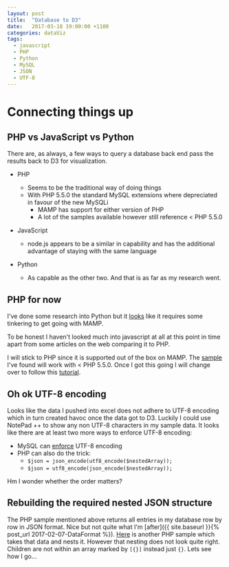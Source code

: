 ```yaml
---
layout: post
title:  "Database to D3"
date:   2017-03-18 19:00:00 +1100
categories: dataViz
tags:
  - javascript
  - PHP
  - Python
  - MySQL
  - JSON
  - UTF-8
---
```


# Connecting things up 

## PHP vs JavaScript vs Python

There are, as always, a few ways to query a database back end pass the results back to D3 for visualization.
* PHP
    * Seems to be the traditional way of doing things
    * With PHP 5.5.0 the standard MySQL extensions where depreciated in favour of the new MySQLi
       * MAMP has support for either version of PHP
       * A lot of the samples available however still reference < PHP 5.5.0

* JavaScript 
    * node.js appears to be a similar in capability and has the additional advantage of staying with the same language

* Python 
    * As capable as the other two. And that is as far as my research went.

## PHP for now

I've done some research into Python but it [looks](http://blog.nlpapi.co/using-mamp-mysql-with-python/) like it requires some tinkering to get going with MAMP.

To be honest I haven't looked much into javascript at all at this point in time apart from some articles on the web comparing it to PHP.

I will stick to PHP since it is supported out of the box on MAMP. The [sample](http://www.d3noob.org/2013/02/using-mysql-database-as-source-of-data.html) I've found will work with < PHP 5.5.0. Once I got this going I will change over to follow this [tutorial](https://www.binpress.com/tutorial/using-php-with-mysql-the-right-way/17).

## Oh ok UTF-8 encoding

Looks like the data I pushed into excel does not adhere to UTF-8 encoding which in turn created havoc once the data got to D3. Luckily I could use NotePad ++ to show any non UTF-8 characters in my sample data. 
It looks like there are at least two more ways to enforce UTF-8 encoding:
* MySQL can [enforce](http://stackoverflow.com/questions/202205/how-to-make-mysql-handle-utf-8-properly) UTF-8 encoding
* PHP can also do the trick:
    * `$json = json_encode(utf8_encode($nestedArray));` 
    * `$json = utf8_encode(json_encode($nestedArray));` 

Hm I wonder whether the order matters?


## Rebuilding the required nested JSON structure

The PHP sample mentioned above returns all entries in my database row by row in JSON format. Nice but not quite what I'm [after]({{ site.baseurl }}{% post_url 2017-02-07-DataFormat %}). [Here](https://www.sitepoint.com/community/t/unexpected-end-of-json-input-error-in-php/254313) is another PHP sample which takes that data and nests it. However that nesting does not look quite right. Children are not within an array marked by `[{}]` instead just `{}`.  Lets see how I go...
